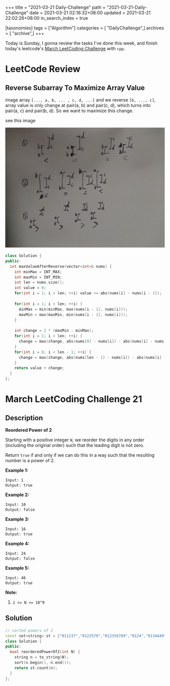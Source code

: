 +++
title = "2021-03-21 Daily-Challenge"
path = "2021-03-21-Daily-Challenge"
date = 2021-03-21 02:16:32+08:00
updated = 2021-03-21 22:02:26+08:00
in_search_index = true

[taxonomies]
tags = ["Algorithm"]
categories = [ "DailyChallenge",]
archives = [ "archive",]
+++

Today is Sunday, I gonna review the tasks I've done this week, and finish today's leetcode's [March LeetCoding Challenge](https://leetcode.com/explore/challenge/card/march-leetcoding-challenge-2021/590/week-3-march-15th-march-21st/3679/) with `cpp`.


<!-- more -->

# LeetCode Review

## Reverse Subarray To Maximize Array Value

image array `[..., a, b, ... , c, d, ...]` and we reverse `[b, ..., c]`, array value is only change at pair(a, b) and pair(c, d), which turns into pair(a, c) and pair(b, d). So we want to maximize this change.

see this image

![explanation](./img.jpg)

``` cpp
class Solution {
public:
  int maxValueAfterReverse(vector<int>& nums) {
    int minMax = INT_MAX;
    int maxMin = INT_MIN;
    int len = nums.size();
    int value = 0;
    for(int i = 1; i < len; ++i) value += abs(nums[i] - nums[i - 1]);
    
    for(int i = 1; i < len; ++i) {
      minMax = min(minMax, max(nums[i - 1], nums[i]));
      maxMin = max(maxMin, min(nums[i - 1], nums[i]));
    }
    
    int change = 2 * (maxMin - minMax);
    for(int i = 1; i < len; ++i) {
      change = max(change, abs(nums[0] - nums[i]) - abs(nums[i] - nums[i - 1]));
    }
    for(int i = 0; i < len - 1; ++i) {
      change = max(change, abs(nums[len - 1] - nums[i]) - abs(nums[i] - nums[i + 1]));
    }
    return value + change;
  }
};
```

# March LeetCoding Challenge 21

## Description

**Reordered Power of 2**

Starting with a positive integer `N`, we reorder the digits in any order (including the original order) such that the leading digit is not zero.

Return `true` if and only if we can do this in a way such that the resulting number is a power of 2.

 



**Example 1:**

```
Input: 1
Output: true
```

**Example 2:**

```
Input: 10
Output: false
```

**Example 3:**

```
Input: 16
Output: true
```

**Example 4:**

```
Input: 24
Output: false
```

**Example 5:**

```
Input: 46
Output: true
```

 

**Note:**

1. `1 <= N <= 10^9`

## Solution

``` cpp
// sorted powers of 2
const set<string> st = {"011237","0122579","012356789","0124","0134449","0145678","01466788","0248","0368888","0469","1","112234778","11266777","122446","125","128","1289","13468","16","2","224588","23","23334455","234455668","23678","256","35566","4","46","8"};
class Solution {
public:
  bool reorderedPowerOf2(int N) {
    string n = to_string(N);
    sort(n.begin(), n.end());
    return st.count(n);
  }
};
```
